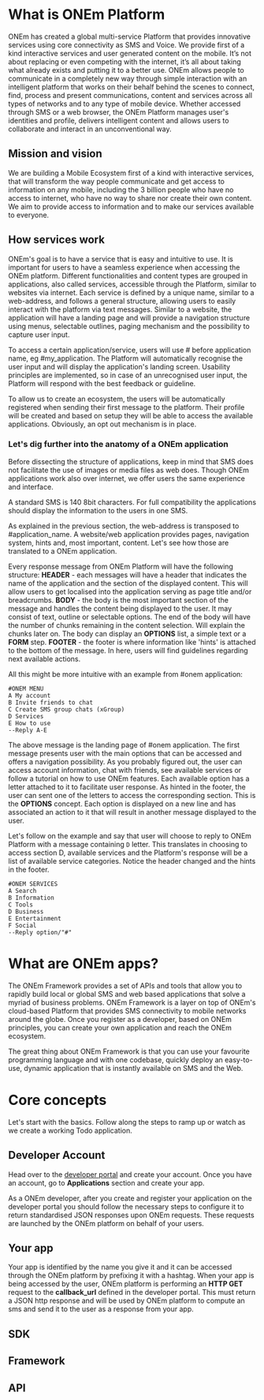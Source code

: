 <!-- Introduction should let user know about: -->

# What is ONEm Platform

ONEm has created a global multi-service Platform that provides innovative services using core connectivity as SMS and Voice. We provide first of a kind interactive services and user generated content on the mobile. It’s not about replacing or even competing with the internet, it’s all about taking what already exists and putting it to a better use.
ONEm allows people to communicate in a completely new way through simple interaction with an intelligent platform that works on their behalf behind the scenes to connect, find, process and present communications, content and services across all types of networks and to any type of mobile device.
Whether accessed through SMS or a web browser, the ONEm Platform manages user's identities and profile, delivers intelligent content and allows users to collaborate and interact in an unconventional way.

## Mission and vision

We are building a Mobile Ecosystem first of a kind with interactive services, that will transform the way people communicate and get access to information on any mobile, including the 3 billion people who have no access to internet, who have no way to share nor create their own content. We aim to provide access to information and to make our services available to everyone.
<!-- to add more -->

## How services work

ONEm's goal is to have a service that is easy and intuitive to use. It is important for users to have a seamless experience when accessing the ONEm platform.
Different functionalities and content types are grouped in applications, also called services, accessible through the Platform, similar to websites via internet. Each service is defined by a unique name, similar to a web-address, and follows a general structure, allowing users to easily interact with the platform via text messages.
Similar to a website, the application will have a landing page and will provide a navigation structure using menus, selectable outlines, paging mechanism and the possibility to capture user input.

To access a certain application/service, users will use # before application name, eg #my_application. The Platform will automatically recognise the user input and will display the application's landing screen. Usability principles are implemented, so in case of an unrecognised user input, the Platform will respond with the best feedback or guideline.

To allow us to create an ecosystem, the users will be automatically registered when sending their first message to the platform. Their profile will be created and based on setup they will be able to access the available applications. Obviously, an opt out mechanism is in place.


### Let's dig further into the anatomy of a ONEm application

Before dissecting the structure of applications, keep in mind that SMS does not facilitate the use of images or media files as web does. Though ONEm applications work also over internet, we offer users the same experience and interface.

A standard SMS is 140 8bit characters. For full compatibility the applications should display the information to the users in one SMS.
<!-- Since smart phones can display up to 5 messages, we offer the possibility to each user to change the acceptable size of the SMS they are willing to receive at one time using 'size' setting. -->

As explained in the previous section, the web-address is transposed to #application_name.
A website/web application provides pages, navigation system, hints and, most important, content. Let's see how those are translated to a ONEm application.

Every response message from ONEm Platform will have the following structure:
**HEADER** - each messages will have a header that indicates the name of the application and the section of the displayed content. This will allow users to get localised into the application serving as page title and/or breadcrumbs.
**BODY** - the body is the most important section of the message and handles the content being displayed to the user. It may consist of text, outline or selectable options. The end of the body will have the number of chunks remaining in the content selection. Will explain the chunks later on. The body can display an **OPTIONS** list, a simple text or a **FORM** step.
**FOOTER** - the footer is where information like 'hints' is attached to the bottom of the message. In here, users will find guidelines regarding next available actions.

All this might be more intuitive with an example from #onem application:
```
#ONEM MENU
A My account
B Invite friends to chat
C Create SMS group chats (xGroup)
D Services
E How to use
--Reply A-E
```
The above message is the landing page of #onem application. The first message presents user with the main options that can be accessed and offers a navigation possibility.
As you probably figured out, the user can access account information, chat with friends, see available services or follow a tutorial on how to use ONEm features. Each available option has a letter attached to it to facilitate user response. As hinted in the footer, the user can sent one of the letters to access the corresponding section. This is the **OPTIONS** concept. Each option is displayed on a new line and has associated an action to it that will result in another message displayed to the user.

Let's follow on the example and say that user will choose to reply to ONEm Platform with a message containing ```D``` letter. This translates in choosing to access section D, available services and the Platform's response will be a list of available service categories. Notice the header changed and the hints in the footer.
```
#ONEM SERVICES
A Search
B Information
C Tools
D Business
E Entertainment
F Social
--Reply option/"#"
```


<!-- TO EXPLAIN: OUTLINE, CHUNKING, FORMS -->


# What are ONEm apps?

The ONEm Framework provides a set of APIs and tools that allow you to rapidly build local or global SMS and web based applications that solve a myriad of business problems.
ONEm Framework is a layer on top of ONEm's cloud-based Platform that provides SMS connectivity to mobile networks around the globe.
Once you register as a developer, based on ONEm principles, you can create your own application and reach the ONEm ecosystem.

The great thing about ONEm Framework is that you can use your favourite programming language and with one codebase, quickly deploy an easy-to-use, dynamic application that is instantly available on SMS and the Web.

# Core concepts

Let's start with the basics.
Follow along the steps to ramp up or watch as we create a working Todo application.
<!-- video here on how to create an app -->

## Developer Account

Head over to the [developer portal](http://developer-portal-poc.onem.zone) and create your account. Once you have an account, go to **Applications** section and create your app.
<!-- tutorial? -->
As a ONEm developer, after you create and register your application on the developer portal you should follow the necessary steps to configure it to return standardised JSON responses upon ONEm requests. These requests are launched by the ONEm platform on behalf of your users.
<!-- Link to Building section, how to register an application  -->

## Your app

Your app is identified by the name you give it and it can be accessed through the ONEm platform by prefixing it with a hashtag.
When your app is being accessed by the user, ONEm platform is performing an **HTTP GET** request to the **callback_url** defined in the developer portal.
This must return a JSON http response and will be used by ONEm platform to compute an sms and send it to the user as a response from your app.
<!-- Link to Building section, how to structure an application  -->

## SDK
<!-- TBD short description and purpose -->
<!-- Link to Building section, SDK  -->

## Framework
<!-- TBD short description and purpose -->
<!-- Link to Building section, Framework  -->

## API
<!-- TBD short description and purpose -->
<!-- Link to API section  -->
